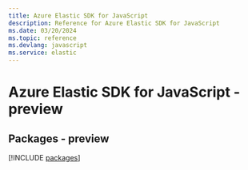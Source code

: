 ```yaml
---
title: Azure Elastic SDK for JavaScript
description: Reference for Azure Elastic SDK for JavaScript
ms.date: 03/20/2024
ms.topic: reference
ms.devlang: javascript
ms.service: elastic
---
```

# Azure Elastic SDK for JavaScript - preview
## Packages - preview
[!INCLUDE [packages](elastic-index.md)]